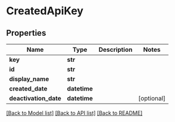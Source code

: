 # CreatedApiKey


## Properties
Name | Type | Description | Notes
------------ | ------------- | ------------- | -------------
**key** | **str** |  | 
**id** | **str** |  | 
**display_name** | **str** |  | 
**created_date** | **datetime** |  | 
**deactivation_date** | **datetime** |  | [optional] 

[[Back to Model list]](../README.md#documentation-for-models) [[Back to API list]](../README.md#documentation-for-api-endpoints) [[Back to README]](../README.md)


